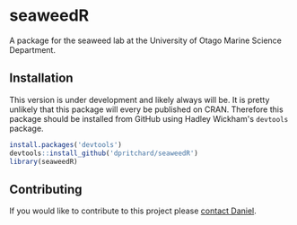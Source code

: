 # seaweedR

A package for the seaweed lab at the University of Otago Marine Science Department.  

## Installation

This version is under development and likely always will be. It is pretty unlikely that this package will every be published on CRAN. Therefore this package should be installed from GitHub using Hadley Wickham's `devtools` package.

````r  
install.packages('devtools')
devtools::install_github('dpritchard/seaweedR')
library(seaweedR)
````  

## Contributing

If you would like to contribute to this project please [contact Daniel][dpcontact].  

[dpcontact]: http://www.pritchard.co/contact
[hwsg]: https://github.com/hadley/devtools/wiki/Style
[rtools]: http://cran.r-project.org/bin/windows/Rtools/
[dp]: http://www.pritchard.co
